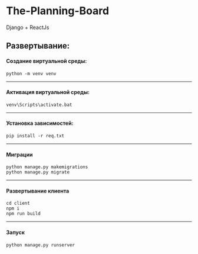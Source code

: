 # The-Planning-Board
Django + ReactJs

## Развертывание:

#### Создание виртуальной среды:
```
python -m venv venv
```
---
#### Активация виртуальной среды:
```
venv\Scripts\activate.bat
```
---
#### Установка зависимостей:
```
pip install -r req.txt
```
---
#### Миграции
```
python manage.py makemigrations
python manage.py migrate
```
---
#### Развертывание клиента
```
cd client
npm i
npm run build
```
---
#### Запуск
```
python manage.py runserver
```

